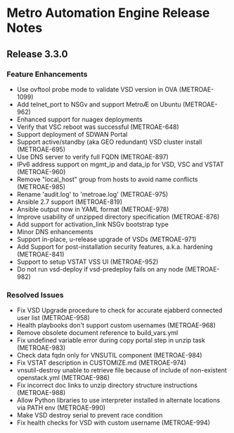 # Metro Automation Engine Release Notes
## Release 3.3.0
### Feature Enhancements
* Use ovftool probe mode to validate VSD version in OVA (METROAE-1099)
* Add telnet_port to NSGv and support MetroÆ on Ubuntu (METROAE-962)
* Enhanced support for nuagex deployments
* Verify that VSC reboot was successful (METROAE-648)
* Support deployment of SDWAN Portal
* Support active/standby (aka GEO redundant) VSD cluster install (METROAE-695)
* Use DNS server to verify full FQDN (METROAE-897)
* IPv6 address support on mgmt_ip and data_ip for VSD, VSC and VSTAT (METROAE-960)
* Remove "local_host" group from hosts to avoid name conflicts (METROAE-985)
* Rename 'audit.log' to 'metroae.log' (METROAE-975)
* Ansible 2.7 support (METROAE-819)
* Ansible output now in YAML format (METROAE-978)
* Improve usability of unzipped directory specification (METROAE-876)
* Add support for activation_link NSGv bootstrap type
* Minor DNS enhancements
* Support in-place, u-release upgrade of VSDs (METROAE-971)
* Add Support for post-installation security features, a.k.a. hardening (METROAE-841)
* Support to setup VSTAT VSS UI (METROAE-952)
* Do not run vsd-deploy if vsd-predeploy fails on any node (METROAE-982)
### Resolved Issues
* Fix VSD Upgrade procedure to check for accurate ejabberd connected user list (METROAE-958)
* Health playbooks don't support custom usernames (METROAE-968)
* Remove obsolete document reference to build_vars.yml
* Fix undefined variable error during copy portal step in unzip task (METROAE-983)
* Check data fqdn only for VNSUTIL component (METROAE-984)
* Fix VSTAT description in CUSTOMIZE.md (METROAE-974)
* vnsutil-destroy unable to retrieve file because of include of non-existent openstack.yml (METROAE-986)
* Fix incorrect doc links to unzip directory structure instructions (METROAE-988)
* Allow Python libraries to use interpreter installed in alternate locations via PATH env (METROAE-990)
* Make VSD destroy serial to prevent race condition
* Fix health checks for VSD with custom username (METROAE-994)

